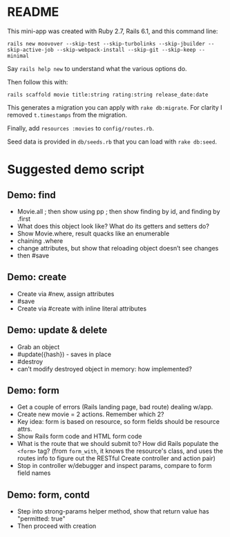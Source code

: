 # README

This mini-app was created with Ruby 2.7, Rails 6.1, and this command
line:

`rails new moovover --skip-test --skip-turbolinks --skip-jbuilder --skip-active-job --skip-webpack-install --skip-git --skip-keep --minimal`

Say `rails help new` to understand what the various options do.

Then follow this with:

`rails scaffold movie title:string rating:string release_date:date`

This generates a migration you can apply with `rake db:migrate`.  For
clarity I removed `t.timestamps` from the migration. 

Finally, add `resources :movies` to `config/routes.rb`.

Seed data is provided in `db/seeds.rb` that you can load with `rake db:seed`.

# Suggested demo script

## Demo: find

* Movie.all ; then show using pp ; then show finding by id, and finding by .first
* What does this object look like? What do its getters and setters do?
* Show Movie.where, result quacks like an enumerable
* chaining .where
* change attributes, but show that reloading object doesn’t see changes
* then #save

## Demo: create

* Create via #new, assign attributes
* #save
* Create via #create with inline literal attributes

## Demo: update & delete

* Grab an object
* #update({hash}) - saves in place
* #destroy
* can’t modify destroyed object in memory: how implemented?

## Demo: form

* Get a couple of errors (Rails landing page, bad route) dealing w/app.
* Create new movie = 2 actions. Remember which 2?
* Key idea: form is based on resource, so form fields should be resource attrs. 
* Show Rails form code and HTML form code 
* What is the route that we should submit to?  How did Rails populate the `<form>` tag?  (from `form_with`, it knows the resource's class, and uses the routes info to figure out the RESTful Create controller and action pair)
* Stop in controller w/debugger and inspect params, compare to form field names

## Demo: form, contd

* Step into strong-params helper method, show that return value has "permitted: true"
* Then proceed with creation



